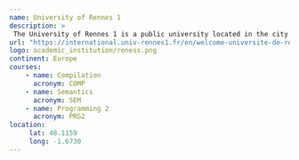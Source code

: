 ```yaml
---
name: University of Rennes 1 
description: >
 The University of Rennes 1 is a public university located in the city of Rennes, France. It is under the Academy of Rennes. 
url: "https://international.univ-rennes1.fr/en/welcome-universite-de-rennes-1 - [1 Client error: Couldn't resolve host name]"
logo: academic_institution/reness.png
continent: Europe
courses:
    - name: Compilation 
      acronym: COMP 
    - name: Semantics 
      acronym: SEM
    - name: Programming 2 
      acronym: PRG2
location:
     lat: 48.1159
     long: -1.6730
---
```

